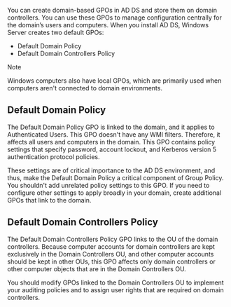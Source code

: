 You can create domain-based GPOs in AD DS and store them on domain controllers. You can use these GPOs to manage configuration centrally for the domain’s users and computers. When you install AD DS, Windows Server creates two default GPOs:

 -  Default Domain Policy
 -  Default Domain Controllers Policy

> [!NOTE]
> Windows computers also have local GPOs, which are primarily used when computers aren't connected to domain environments.

## Default Domain Policy

The Default Domain Policy GPO is linked to the domain, and it applies to Authenticated Users. This GPO doesn't have any WMI filters. Therefore, it affects all users and computers in the domain. This GPO contains policy settings that specify password, account lockout, and Kerberos version 5 authentication protocol policies.

These settings are of critical importance to the AD DS environment, and thus, make the Default Domain Policy a critical component of Group Policy. You shouldn't add unrelated policy settings to this GPO. If you need to configure other settings to apply broadly in your domain, create additional GPOs that link to the domain.

## Default Domain Controllers Policy

The Default Domain Controllers Policy GPO links to the OU of the domain controllers. Because computer accounts for domain controllers are kept exclusively in the Domain Controllers OU, and other computer accounts should be kept in other OUs, this GPO affects only domain controllers or other computer objects that are in the Domain Controllers OU.

You should modify GPOs linked to the Domain Controllers OU to implement your auditing policies and to assign user rights that are required on domain controllers.
